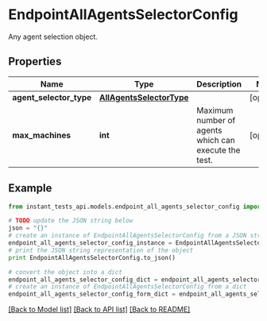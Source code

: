 # EndpointAllAgentsSelectorConfig

Any agent selection object.

## Properties
Name | Type | Description | Notes
------------ | ------------- | ------------- | -------------
**agent_selector_type** | [**AllAgentsSelectorType**](AllAgentsSelectorType.md) |  | [optional] 
**max_machines** | **int** | Maximum number of agents which can execute the test. | [optional] 

## Example

```python
from instant_tests_api.models.endpoint_all_agents_selector_config import EndpointAllAgentsSelectorConfig

# TODO update the JSON string below
json = "{}"
# create an instance of EndpointAllAgentsSelectorConfig from a JSON string
endpoint_all_agents_selector_config_instance = EndpointAllAgentsSelectorConfig.from_json(json)
# print the JSON string representation of the object
print EndpointAllAgentsSelectorConfig.to_json()

# convert the object into a dict
endpoint_all_agents_selector_config_dict = endpoint_all_agents_selector_config_instance.to_dict()
# create an instance of EndpointAllAgentsSelectorConfig from a dict
endpoint_all_agents_selector_config_form_dict = endpoint_all_agents_selector_config.from_dict(endpoint_all_agents_selector_config_dict)
```
[[Back to Model list]](../README.md#documentation-for-models) [[Back to API list]](../README.md#documentation-for-api-endpoints) [[Back to README]](../README.md)


